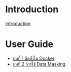 # Introduction

[Introduction](README.md)

# User Guide


- [บทที่ 1 ติดตั้งใน Docker](./chapter_1.md)
- [บทที่ 2 การใช้ Data Masking](./chapter_2.md)
